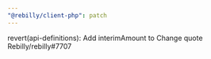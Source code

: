 ```yaml
---
"@rebilly/client-php": patch
---
```


revert(api-definitions): Add interimAmount to Change quote Rebilly/rebilly#7707
